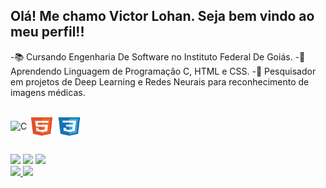 ## Olá! Me chamo Victor Lohan. Seja bem vindo ao meu perfil!!

-📚 Cursando Engenharia De Software no Instituto Federal De Goiás.
-🔎 Aprendendo Linguagem de Programação C, HTML e CSS.
-🔎 Pesquisador em projetos de Deep Learning e Redes Neurais para reconhecimento de imagens médicas.

<div style="display: inline_block "><br>
  
  <img align="center" alt="C" height="30" width="40" src="https://cdn.jsdelivr.net/gh/devicons/devicon/icons/c/c-original.svg">
  <img align="center" alt="HTML" height="30" width="40" src="https://raw.githubusercontent.com/devicons/devicon/master/icons/html5/html5-original.svg">
  <img align="center" alt="CSS" height="30" width="40" src="https://raw.githubusercontent.com/devicons/devicon/master/icons/css3/css3-original.svg">  
</div>

##
<div>
   <a href="https://www.linkedin.com/in/victor-lohan/" target="_blank"><img src="https://img.shields.io/badge/-LinkedIn-%230077B5?style=for-the-badge&logo=linkedin&logoColor=white" target="_blank"></a> 
  <a href="https://www.instagram.com/_imlohan/" target="_blank"><img src="https://img.shields.io/badge/-Instagram-%23E4405F?style=for-the-badge&logo=instagram&logoColor=white" target="_blank"></a>
  <a href = "mailto:victorelup@gmail.com"><img src="https://img.shields.io/badge/-Gmail-%23333?style=for-the-badge&logo=gmail&logoColor=white" target="_blank"></a>
  
</div>

<div>
  <a href="https://github.com/vicloh">
   <img height="180em" src="https://github-readme-stats.vercel.app/api/top-langs/?username=vicloh&layout=compact&langs_count=7&theme=aura"/>
  <img height="180em" src="https://github-readme-stats.vercel.app/api?username=vicloh&show_icons=true&theme=aura&include_all_commits=true&count_private=true"/>

</div>
